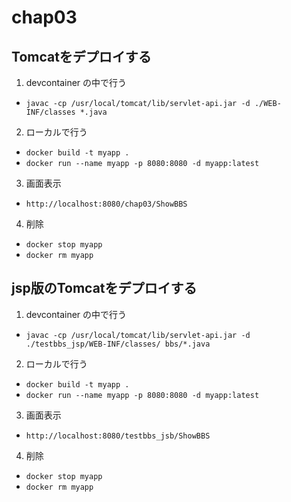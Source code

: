 # chap03
## Tomcatをデプロイする
1. devcontainer の中で行う
  * `javac -cp /usr/local/tomcat/lib/servlet-api.jar -d ./WEB-INF/classes *.java`
2. ローカルで行う
  * `docker build -t myapp .`
  * `docker run --name myapp -p 8080:8080 -d myapp:latest`
3. 画面表示
  * `http://localhost:8080/chap03/ShowBBS`
4. 削除
  * `docker stop myapp`
  * `docker rm myapp`

## jsp版のTomcatをデプロイする
1. devcontainer の中で行う
  * `javac -cp /usr/local/tomcat/lib/servlet-api.jar -d ./testbbs_jsp/WEB-INF/classes/ bbs/*.java`
2. ローカルで行う
  * `docker build -t myapp .`
  * `docker run --name myapp -p 8080:8080 -d myapp:latest`
3. 画面表示
  * `http://localhost:8080/testbbs_jsb/ShowBBS`
4. 削除
  * `docker stop myapp`
  * `docker rm myapp`
